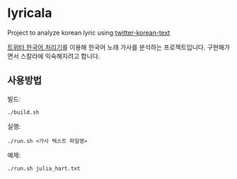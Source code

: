 # lyricala
Project to analyze korean lyric using [twitter-korean-text](https://github.com/twitter/twitter-korean-text)

[트위터 한국어 처리기](https://github.com/twitter/twitter-korean-text)를 이용해 한국어 노래 가사를 분석하는 프로젝트입니다.
구현해가면서 스칼라에 익숙해지려고 합니다.

## 사용방법
빌드: 
```
./build.sh
```

실행: 
```
./run.sh <가사 텍스트 파일명>
```

예제: 
```
./run.sh julia_hart.txt
```
